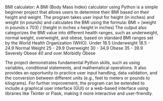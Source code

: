 BMI calculator:
A BMI (Body Mass Index) calculator using Python is a simple beginner project that allows users to determine their BMI based on their height and weight. The program takes user input for height (in inches) and weight (in pounds) and calculates the BMI using the formula: 
  BMI = (weight in pounds x 703) / (height in inches x height in inches)
The output also categorizes the BMI value into different health ranges, such as underweight, normal weight, overweight, and obese, based on standard BMI ranges set by the World Health Organization (WHO).
  Under 18.5	Underweight
  18.5 - 24.9	Normal Weight
  25 - 29.9	Overweight
  30 - 34.9	Obese
  35 - 39.9	Severely Obese
  40 and over	Morbidly Obese

The project demonstrates fundamental Python skills, such as using variables, conditional statements, and mathematical operations. It also provides an opportunity to practice user input handling, data validation, and the conversion between different units (e.g., feet to meters or pounds to kilograms). For further improvement, the program can be extended to include a graphical user interface (GUI) or a web-based interface using libraries like Tkinter or Flask, making it more interactive and user-friendly.
